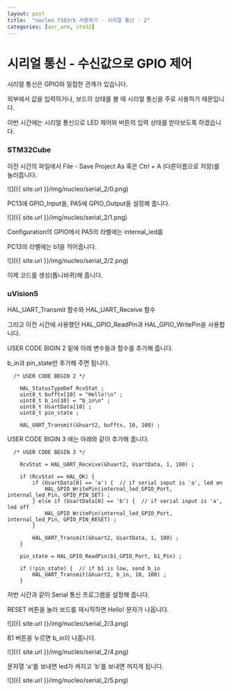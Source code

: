 ```yaml
---
layout: post
title:  "nucleo f103rb 사용하기 - 시리얼 통신 - 2"
categories: [avr_arm, stm32]
---
```


# 시리얼 통신 - 수신값으로 GPIO 제어

시리얼 통신은 GPIO와 밀접한 관계가 있습니다.

외부에서 값을 입력하거나, 보드의 상태를 볼 때 시리얼 통신을 주로 사용하기 때문입니다.

이번 시간에는 시리얼 통신으로 LED 제어와 버튼의 입력 상태를 받아보도록 하겠습니다.

### STM32Cube

이전 시간의 파일에서 File - Save Project As 혹은 Ctrl + A (다른이름으로 저장)를 눌러줍니다.

![]({{ site.url }}/img/nucleo/serial_2/0.png)

PC13에 GPIO_Input을, PA5에 GPIO_Output을 설정해 줍니다.

![]({{ site.url }}/img/nucleo/serial_2/1.png)

Configuration의 GPIO에서 PA5의 라벨에는 internal_led를

PC13의 라벨에는 b1을 적어줍니다.

![]({{ site.url }}/img/nucleo/serial_2/2.png)

이제 코드를 생성(톱니바퀴)해 줍니다.

### uVision5

HAL_UART_Transmit 함수와 HAL_UART_Receive 함수

그리고 이전 시간에 사용했던 HAL_GPIO_ReadPin과 HAL_GPIO_WritePin을 사용합니다.

USER CODE BIGIN 2 밑에 아래 변수들과 함수를 추가해 줍니다.

b_in과 pin_state만 추가해 주면 됩니다.

~~~
  /* USER CODE BEGIN 2 */
	
	HAL_StatusTypeDef RcvStat ;
	uint8_t bufftx[10] = "Hello!\n" ;
	uint8_t b_in[10] = "b_in\n" ;
	uint8_t UsartData[10] ;
	uint8_t pin_state ;
	
	HAL_UART_Transmit(&huart2, bufftx, 10, 100) ;
~~~

USER CODE BIGIN 3 에는 아래와 같이 추가해 줍니다.

~~~
  /* USER CODE BEGIN 3 */
		
	RcvStat = HAL_UART_Receive(&huart2, UsartData, 1, 100) ;
		
	if (RcvStat == HAL_OK) {
		if (UsartData[0] == 'a') {  // if serial input is 'a', led on
			HAL_GPIO_WritePin(internal_led_GPIO_Port, internal_led_Pin, GPIO_PIN_SET) ;
		} else if (UsartData[0] == 'b') {  // if serial input is 'a', led off
			HAL_GPIO_WritePin(internal_led_GPIO_Port, internal_led_Pin, GPIO_PIN_RESET) ;
		}
		
		HAL_UART_Transmit(&huart2, UsartData, 1, 100) ;
	}
	
	pin_state = HAL_GPIO_ReadPin(b1_GPIO_Port, b1_Pin) ;
	
	if (!pin_state) {  // if b1 is low, send b_in
		HAL_UART_Transmit(&huart2, b_in, 10, 100) ;
	}
~~~

저번 시간과 같이 Serial 통신 프로그램을 설정해 줍니다.

RESET 버튼을 눌러 보드를 재시작하면 Hello! 문자가 나옵니다.

![]({{ site.url }}/img/nucleo/serial_2/3.png)

B1 버튼을 누르면 b_in이 나옵니다.

![]({{ site.url }}/img/nucleo/serial_2/4.png)

문자열 'a'를 보내면 led가 켜지고 'b'를 보내면 꺼지게 됩니다.

![]({{ site.url }}/img/nucleo/serial_2/5.png)
